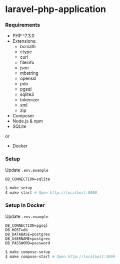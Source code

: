 # laravel-php-application

### Requirements

  * PHP ^7.3.0
  * Extensions:
    - bcmath
    - ctype
    - curl
    - fileinfo
    - json
    - mbstring
    - openssl
    - pdo
    - pgsql
    - sqlite3
    - tokenizer
    - xml
    - zip
  * Composer
  * Node.js & npm
  * SQLite

  or 

  * Docker

### Setup

Update `.env.example`
```
DB_CONNECTION=sqlite
```

```sh
$ make setup
$ make start # Open http://localhost:8000
```

### Setup in Docker

Update `.env.example`
```
DB_CONNECTION=pgsql
DB_HOST=db
DB_DATABASE=postgres
DB_USERNAME=postgres
DB_PASSWORD=password
```

```sh
$ make compose-setup
$ make compose-start # Open http://localhost:3000
```
